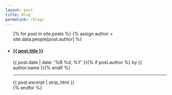 ```yaml
---
layout: post
title: Blog
permalink: /blog/
---
```


<ul class="blog">
  {% for post in site.posts %}
    {% assign author = site.data.people[post.author] %}
    <li>
      <a href="{{ post.url }}"><h4>{{ post.title }}</h4></a>
        <p class="meta">{{ post.date | date: '%B %d, %Y' }}{% if post.author %} by {{ author.name }}{% endif %}</p>
      <hr>
      {{ post.excerpt | strip_html }}
    </li>
  {% endfor %}
</ul>

